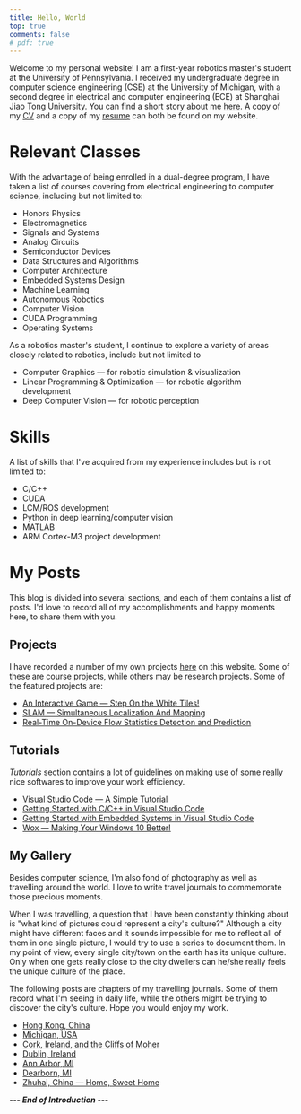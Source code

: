 ```yaml
---
title: Hello, World
top: true
comments: false
# pdf: true
---
```


Welcome to my personal website! I am a first-year robotics master's student at the University of Pennsylvania. I received my undergraduate degree in computer science engineering (CSE) at the University of Michigan, with a second degree in electrical and computer engineering (ECE) at Shanghai Jiao Tong University. You can find a short story about me [here](https://shineyruan.github.io/about/). A copy of my [CV](https://zhihaoruan.xyz/curriculum-vitae) and a copy of my [resume](https://zhihaoruan.xyz/resume) can both be found on my website.

<!-- more -->

# Relevant Classes

With the advantage of being enrolled in a dual-degree program, I have taken a list of courses covering from electrical engineering to computer science, including but not limited to:

* Honors Physics
* Electromagnetics
* Signals and Systems
* Analog Circuits
* Semiconductor Devices
* Data Structures and Algorithms
* Computer Architecture
* Embedded Systems Design
* Machine Learning
* Autonomous Robotics
* Computer Vision
* CUDA Programming
* Operating Systems

As a robotics master's student, I continue to explore a variety of areas closely related to robotics, include but not limited to
* Computer Graphics &mdash; for robotic simulation & visualization
* Linear Programming & Optimization &mdash; for robotic algorithm development
* Deep Computer Vision &mdash; for robotic perception

# Skills

A list of skills that I've acquired from my experience includes but is not limited to:

* C/C++
* CUDA
* LCM/ROS development
* Python in deep learning/computer vision
* MATLAB
* ARM Cortex-M3 project development

# My Posts

This blog is divided into several sections, and each of them contains a list of posts. I'd love to record all of my accomplishments and happy moments here, to share them with you.

## Projects

I have recorded a number of my own projects [here](https://zhihaoruan.xyz/categories/Projects/) on this website. Some of these are course projects, while others may be research projects. Some of the featured projects are:

* [An Interactive Game &mdash; Step On the White Tiles!](https://zhihaoruan.xyz/2019/05/03/373Proj/)
* [SLAM — Simultaneous Localization And Mapping](https://zhihaoruan.xyz/2020/01/13/467slam/)
* [Real-Time On-Device Flow Statistics Detection and Prediction](https://zhihaoruan.xyz/2020/08/29/450proj/)

## Tutorials

*Tutorials* section contains a lot of guidelines on making use of some really nice softwares to improve your work efficiency.

* [Visual Studio Code &mdash; A Simple Tutorial](https://shineyruan.github.io/2019/03/15/vscode-tutorials/)
* [Getting Started with C/C++ in Visual Studio Code](https://zhihaoruan.xyz/2019/04/29/vscode-cpp/)
* [Getting Started with Embedded Systems in Visual Studio Code](https://zhihaoruan.xyz/2019/04/29/vscode-stm32/)
* [Wox &mdash; Making Your Windows 10 Better!](https://zhihaoruan.xyz/2019/04/29/wox-tutorials/)

## My Gallery

Besides computer science, I'm also fond of photography as well as travelling around the world. I love to write travel journals to commemorate those precious moments. 

When I was travelling, a question that I have been constantly thinking about is "what kind of pictures could represent a city's culture?" Although a city might have different faces and it sounds impossible for me to reflect all of them in one single picture, I would try to use a series to document them. In my point of view, every single city/town on the earth has its unique culture. Only when one gets really close to the city dwellers can he/she really feels the unique culture of the place.

The following posts are chapters of my travelling journals. Some of them record what I'm seeing in daily life, while the others might be trying to discover the city's culture. Hope you would enjoy my work.

* [Hong Kong, China](https://zhihaoruan.xyz/2020/05/24/Hong-Kong/)
* [Michigan, USA](https://zhihaoruan.xyz/2020/05/17/Michigan/)
* [Cork, Ireland, and the Cliffs of Moher](https://zhihaoruan.xyz/2020/02/28/Cork/)
* [Dublin, Ireland](https://zhihaoruan.xyz/2020/02/28/Dublin/)
* [Ann Arbor, MI](https://zhihaoruan.xyz/2019/04/09/Ann-Arbor/)
* [Dearborn, MI](https://zhihaoruan.xyz/2019/04/09/Dearborn/)
* [Zhuhai, China &mdash; Home, Sweet Home](https://zhihaoruan.xyz/2019/03/05/Zhuhai/)

**--- *End of Introduction* ---**
